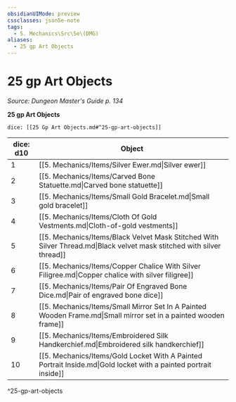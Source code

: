 ```yaml
---
obsidianUIMode: preview
cssclasses: json5e-note
tags:
  - 5. Mechanics\Src\5e\(DMG)
aliases:
  - 25 gp Art Objects
---
```

# 25 gp Art Objects
*Source: Dungeon Master's Guide p. 134* 

**25 gp Art Objects**

`dice: [[25 Gp Art Objects.md#^25-gp-art-objects]]`

| dice: d10 | Object |
|-----------|--------|
| 1 | [[5. Mechanics/Items/Silver Ewer.md\|Silver ewer]] |
| 2 | [[5. Mechanics/Items/Carved Bone Statuette.md\|Carved bone statuette]] |
| 3 | [[5. Mechanics/Items/Small Gold Bracelet.md\|Small gold bracelet]] |
| 4 | [[5. Mechanics/Items/Cloth Of Gold Vestments.md\|Cloth-of-gold vestments]] |
| 5 | [[5. Mechanics/Items/Black Velvet Mask Stitched With Silver Thread.md\|Black velvet mask stitched with silver thread]] |
| 6 | [[5. Mechanics/Items/Copper Chalice With Silver Filigree.md\|Copper chalice with silver filigree]] |
| 7 | [[5. Mechanics/Items/Pair Of Engraved Bone Dice.md\|Pair of engraved bone dice]] |
| 8 | [[5. Mechanics/Items/Small Mirror Set In A Painted Wooden Frame.md\|Small mirror set in a painted wooden frame]] |
| 9 | [[5. Mechanics/Items/Embroidered Silk Handkerchief.md\|Embroidered silk handkerchief]] |
| 10 | [[5. Mechanics/Items/Gold Locket With A Painted Portrait Inside.md\|Gold locket with a painted portrait inside]] |
^25-gp-art-objects
